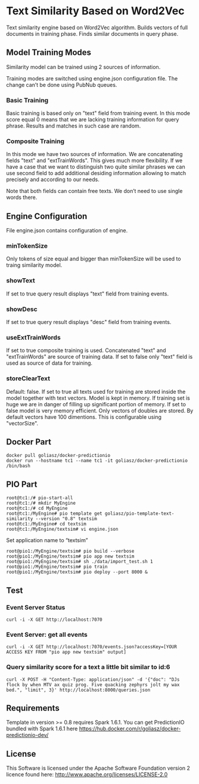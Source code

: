 # Text Similarity Based on Word2Vec

Text similarity engine based on Word2Vec algorithm. Builds vectors of full documents in training phase. Finds similar documents in query phase.

## Model Training Modes

Similarity model can be trained using 2 sources of information.

Training modes are switched using engine.json configuration file. The change can’t be done using PubNub queues.

### Basic Training

Basic training is based only on "text" field from training event.
In this mode score equal 0 means that we are lacking training information for query phrase. Results and matches in such case are random. 

### Composite Training

In this mode we have two sources of information. We are concatenating fields "text" and "extTrainWords". This gives much more flexibility. If we have a case that we want to distinguish two quite similar phrases we can use second field to add additional desiding information allowing to match precisely and according to our needs.

Note that both fields can contain free texts. We don’t need to use single words there.

## Engine Configuration

File engine.json contains configuration of engine.

### minTokenSize

Only tokens of size equal and bigger than minTokenSize will be used to traing similarity model.

### showText

If set to true query result displays "text" field from training events.

### showDesc

If set to true query result displays "desc" field from training events.

### useExtTrainWords

If set to true composite training is used. Concatenated "text" and "extTrainWords" are source of training data. If set to false only "text" field is used as source of data for training.

### storeClearText

Default: false. If set to true all texts used for training are stored inside the model together with text vectors. Model is kept in memory. If training set is huge we are in danger of filling up significant portion of memory. If set to false model is very memory efficient. Only vectors of doubles are stored. By default vectors have 100 dimentions. This is configurable using "vectorSize". 

## Docker Part
```
docker pull goliasz/docker-predictionio
docker run --hostname tc1 --name tc1 -it goliasz/docker-predictionio /bin/bash
```

## PIO Part
```
root@tc1:/# pio-start-all
root@tc1:/# mkdir MyEngine
root@tc1:/# cd MyEngine
root@tc1:/MyEngine# pio template get goliasz/pio-template-text-similarity --version "0.8" textsim
root@tc1:/MyEngine# cd textsim
root@tc1:/MyEngine/textsim# vi engine.json
```

Set application name to “textsim”

```
root@pio1:/MyEngine/textsim# pio build --verbose
root@pio1:/MyEngine/textsim# pio app new textsim
root@pio1:/MyEngine/textsim# sh ./data/import_test.sh 1
root@pio1:/MyEngine/textsim# pio train
root@pio1:/MyEngine/textsim# pio deploy --port 8000 &
```

## Test

### Event Server Status
```
curl -i -X GET http://localhost:7070
```

### Event Server: get all events 
```
curl -i -X GET http://localhost:7070/events.json?accessKey=[YOUR ACCESS KEY FROM "pio app new textsim" output]
```

### Query similarity score for a text a little bit similar to id:6
```
curl -X POST -H "Content-Type: application/json" -d '{"doc": "DJs flock by when MTV ax quiz prog. Five quacking zephyrs jolt my wax bed.", "limit", 3}' http://localhost:8000/queries.json
```

## Requirements
Template in version >= 0.8 requires Spark 1.6.1. You can get PredictionIO bundled with Spark 1.6.1 here https://hub.docker.com/r/goliasz/docker-predictionio-dev/

## License
This Software is licensed under the Apache Software Foundation version 2 licence found here: http://www.apache.org/licenses/LICENSE-2.0
